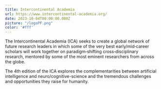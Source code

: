 ```yaml
---
title: Intercontinental Academia
url: https://www.intercontinental-academia.org/
date: 2023-10-04T00:00:00.000Z
picture: "/logoPF.png"
color: '#fff'
---
```

The Intercontinental Academia (ICA) seeks to create a global network of future research leaders in which some of the very best early/mid‐career scholars will work together on paradigm‐shifting cross‐disciplinary research, mentored by some of the most eminent researchers from across the globe.

The 4th edition of the ICA explores the complementarities between artificial intelligence and neuro/cognitive-science and the tremendous challenges and opportunities they raise for humanity.
